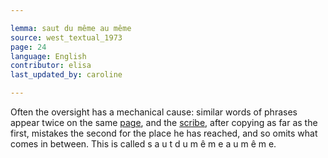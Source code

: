 ```yaml
---

lemma: saut du même au même
source: west_textual_1973
page: 24
language: English
contributor: elisa
last_updated_by: caroline

---
```


Often the oversight has a mechanical cause: similar words of phrases appear twice on the same [page](page.html), and the [scribe](scribe.html), after copying as far as the first, mistakes the second for the place he has reached, and so omits what comes in between. This is called s a u t  d u  m ê m e  a u  m ê m e.
